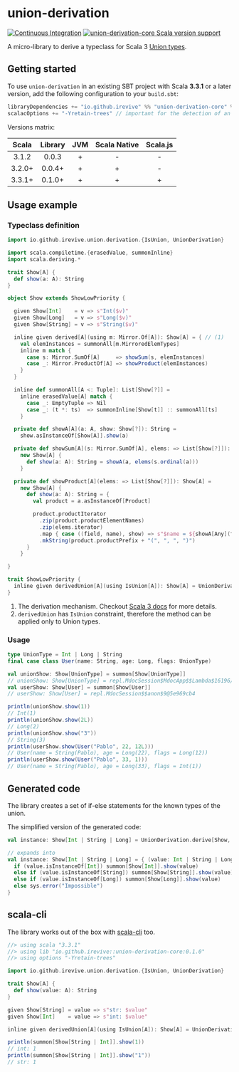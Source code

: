 # union-derivation

[![Continuous Integration](https://github.com/iRevive/union-derivation/actions/workflows/ci.yml/badge.svg)](https://github.com/iRevive/union-derivation/actions/workflows/ci.yml)
[![union-derivation-core Scala version support](https://index.scala-lang.org/irevive/union-derivation/union-derivation-core/latest.svg)](https://index.scala-lang.org/irevive/union-derivation/union-derivation-core)

A micro-library to derive a typeclass for Scala 3 [Union types](https://docs.scala-lang.org/scala3/reference/new-types/union-types.html).

## Getting started

To use `union-derivation` in an existing SBT project with Scala **3.3.1** or a later version, add the following configuration to your `build.sbt`:

```scala
libraryDependencies += "io.github.irevive" %% "union-derivation-core" % "0.1.0"
scalacOptions += "-Yretain-trees" // important for the detection of an abstract method in a trait
```

Versions matrix:

| Scala  | Library | JVM | Scala Native | Scala.js |
|:------:|:-------:|:---:|:------------:|:--------:|
| 3.1.2  |  0.0.3  |  +  |      -       |    -     |
| 3.2.0+ | 0.0.4+  |  +  |      +       |    -     |
| 3.3.1+ | 0.1.0+  |  +  |      +       |    +     |

## Usage example

### Typeclass definition

```scala
import io.github.irevive.union.derivation.{IsUnion, UnionDerivation}

import scala.compiletime.{erasedValue, summonInline}
import scala.deriving.*

trait Show[A] {
  def show(a: A): String
}

object Show extends ShowLowPriority {

  given Show[Int]    = v => s"Int($v)"
  given Show[Long]   = v => s"Long($v)"
  given Show[String] = v => s"String($v)"

  inline given derived[A](using m: Mirror.Of[A]): Show[A] = { // (1)
    val elemInstances = summonAll[m.MirroredElemTypes]
    inline m match {
      case s: Mirror.SumOf[A]     => showSum(s, elemInstances)
      case _: Mirror.ProductOf[A] => showProduct(elemInstances)
    }
  }

  inline def summonAll[A <: Tuple]: List[Show[?]] =
    inline erasedValue[A] match {
      case _: EmptyTuple => Nil
      case _: (t *: ts)  => summonInline[Show[t]] :: summonAll[ts]
    }

  private def showA[A](a: A, show: Show[?]): String = 
    show.asInstanceOf[Show[A]].show(a)

  private def showSum[A](s: Mirror.SumOf[A], elems: => List[Show[?]]): Show[A] =
    new Show[A] {
      def show(a: A): String = showA(a, elems(s.ordinal(a)))
    }

  private def showProduct[A](elems: => List[Show[?]]): Show[A] = 
    new Show[A] {
      def show(a: A): String = {
        val product = a.asInstanceOf[Product]

        product.productIterator
          .zip(product.productElementNames)
          .zip(elems.iterator)
          .map { case ((field, name), show) => s"$name = ${showA[Any](field, show)}" }
          .mkString(product.productPrefix + "(", ", ", ")")
      }
    }

}

trait ShowLowPriority {
  inline given derivedUnion[A](using IsUnion[A]): Show[A] = UnionDerivation.derive[Show, A] // (2)
}
```

1) The derivation mechanism. Checkout [Scala 3 docs](https://docs.scala-lang.org/scala3/reference/contextual/derivation.html) for more details.
2) `derivedUnion` has `IsUnion` constraint, therefore the method can be applied only to Union types. 

### Usage

```scala
type UnionType = Int | Long | String
final case class User(name: String, age: Long, flags: UnionType)

val unionShow: Show[UnionType] = summon[Show[UnionType]]
// unionShow: Show[UnionType] = repl.MdocSession$MdocApp$$Lambda$16196/0x00000070037ccd80@4475cd21
val userShow: Show[User] = summon[Show[User]]
// userShow: Show[User] = repl.MdocSession$$anon$9@5e969cb4

println(unionShow.show(1))
// Int(1)
println(unionShow.show(2L))
// Long(2)
println(unionShow.show("3"))
// String(3)
println(userShow.show(User("Pablo", 22, 12L)))
// User(name = String(Pablo), age = Long(22), flags = Long(12))
println(userShow.show(User("Pablo", 33, 1)))
// User(name = String(Pablo), age = Long(33), flags = Int(1))
```

## Generated code

The library creates a set of if-else statements for the known types of the union.

The simplified version of the generated code:
```scala
val instance: Show[Int | String | Long] = UnionDerivation.derive[Show, Int | String | Long]

// expands into
val instance: Show[Int | String | Long] = { (value: Int | String | Long) =>
  if (value.isInstanceOf[Int]) summon[Show[Int]].show(value)
  else if (value.isInstanceOf[String]) summon[Show[String]].show(value)
  else if (value.isInstanceOf[Long]) summon[Show[Long]].show(value)
  else sys.error("Impossible")
}
```

## scala-cli

The library works out of the box with [scala-cli](https://scala-cli.virtuslab.org/) too.

```scala
//> using scala "3.3.1"
//> using lib "io.github.irevive::union-derivation-core:0.1.0"
//> using options "-Yretain-trees"

import io.github.irevive.union.derivation.{IsUnion, UnionDerivation}

trait Show[A] {
  def show(value: A): String
}

given Show[String] = value => s"str: $value"
given Show[Int]    = value => s"int: $value"

inline given derivedUnion[A](using IsUnion[A]): Show[A] = UnionDerivation.derive[Show, A]

println(summon[Show[String | Int]].show(1))
// int: 1
println(summon[Show[String | Int]].show("1"))
// str: 1
```
